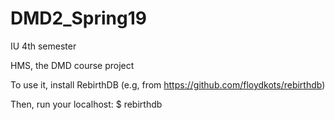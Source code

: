 # DMD2_Spring19
IU 4th semester

HMS, the DMD course project

To use it, install RebirthDB (e.g, from https://github.com/floydkots/rebirthdb)

Then, run your localhost:
$ rebirthdb
